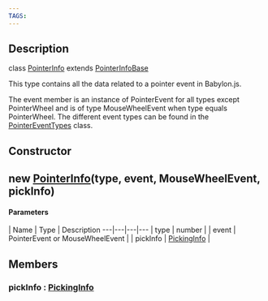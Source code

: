 ```yaml
---
TAGS:
---
```

## Description

class [PointerInfo](/classes/2.4/PointerInfo) extends [PointerInfoBase](/classes/2.4/PointerInfoBase)

This type contains all the data related to a pointer event in Babylon.js.

The event member is an instance of PointerEvent for all types except PointerWheel and is of type MouseWheelEvent when type equals PointerWheel. The different event types can be found in the [PointerEventTypes](/classes/2.4/PointerEventTypes) class.

## Constructor

## new [PointerInfo](/classes/2.4/PointerInfo)(type, event, MouseWheelEvent, pickInfo)



#### Parameters
 | Name | Type | Description
---|---|---|---
 | type | number | 
 | event | PointerEvent or MouseWheelEvent | 
 | pickInfo | [PickingInfo](/classes/2.4/PickingInfo) | 
## Members

### pickInfo : [PickingInfo](/classes/2.4/PickingInfo)



